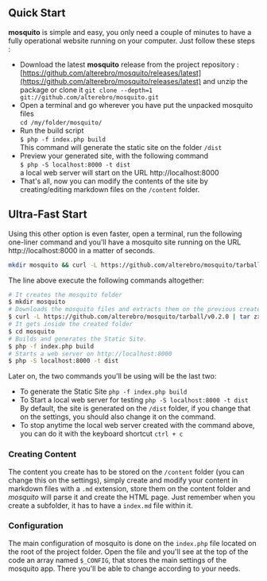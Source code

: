 <!--
title : Quick Start
description : How to start with mosquito in some simple steps
order : 1
-->

## Quick Start

**mosquito** is simple and easy, you only need a couple of minutes to have a fully operational website running on
your computer. Just follow these steps :

- Download the latest **mosquito** release from the project repository : [https://github.com/alterebro/mosquito/releases/latest](https://github.com/alterebro/mosquito/releases/latest) and unzip the package or clone it `git clone --depth=1 git://github.com/alterebro/mosquito.git`
- Open a terminal and go wherever you have put the unpacked mosquito files <br />`cd /my/folder/mosquito/`
- Run the build script <br />`$ php -f index.php build` <br />This command will generate the static site on the folder `/dist`
- Preview your generated site, with the following command <br />`$ php -S localhost:8000 -t dist` <br />a local web server will start on the URL http://localhost:8000
- That's all, now you can modify the contents of the site by creating/editing markdown files on the `/content` folder.

## Ultra-Fast Start

Using this other option is even faster, open a terminal, run the following one-liner command and you'll have a mosquito site running on the URL http://localhost:8000 in a matter of seconds.

```bash
mkdir mosquito && curl -L https://github.com/alterebro/mosquito/tarball/v0.2.0 | tar zx -C mosquito --strip-components=1 && cd mosquito && php -f index.php build && php -S localhost:8000 -t dist
```

The line above execute the following commands altogether:
```bash
# It creates the mosquito folder
$ mkdir mosquito
# Downloads the mosquito files and extracts them on the previous created folder
$ curl -L https://github.com/alterebro/mosquito/tarball/v0.2.0 | tar zx -C mosquito --strip-components=1
# It gets inside the created folder
$ cd mosquito
# Builds and generates the Static Site.
$ php -f index.php build
# Starts a web server on http://localhost:8000
$ php -S localhost:8000 -t dist
```

Later on, the two commands you'll be using will be the last two:

- To generate the Static Site `php -f index.php build`
- To Start a local web server for testing `php -S localhost:8000 -t dist`
<br />By default, the site is generated on the `/dist` folder, if you change that on the settings, you should also change it on the command.
- To stop anytime the local web server created with the command above, you can do it with the keyboard shortcut `ctrl + c`


### Creating Content

The content you create has to be stored on the `/content` folder (you can change this on the settings), simply create and modify your content in markdown files with a `.md` extension, store them on the content folder and *mosquito* will parse it and create the HTML page. Just remember when you create a subfolder, it has to have a `index.md` file within it.


### Configuration

The main configuration of mosquito is done on the `index.php` file located on the root of the project folder. Open the file and you'll see at the top of the code an array named `$_CONFIG`, that stores the main settings of the mosquito app. There you'll be able to change according to your needs.
